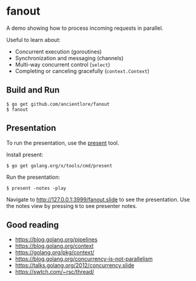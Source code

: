 # fanout

A demo showing how to process incoming requests in parallel.

Useful to learn about:

* Concurrent execution (goroutines)
* Synchronization and messaging (channels)
* Multi-way concurrent control (`select`)
* Completing or canceling gracefully (`context.Context`)


## Build and Run

    $ go get github.com/ancientlore/fanout
    $ fanout

## Presentation

To run the presentation, use the [present](https://godoc.org/golang.org/x/tools/present) tool.

Install present:

    $ go get golang.org/x/tools/cmd/present

Run the presentation:

    $ present -notes -play

Navigate to http://127.0.0.1:3999/fanout.slide to see the presentation. Use the notes view by pressing `N` to see presenter notes.

## Good reading

* https://blog.golang.org/pipelines
* https://blog.golang.org/context
* https://golang.org/pkg/context/
* https://blog.golang.org/concurrency-is-not-parallelism
* https://talks.golang.org/2012/concurrency.slide
* https://swtch.com/~rsc/thread/
